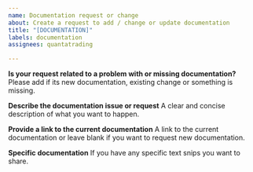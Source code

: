 ```yaml
---
name: Documentation request or change
about: Create a request to add / change or update documentation
title: "[DOCUMENTATION]"
labels: documentation
assignees: quantatrading

---
```


**Is your request related to a problem with or missing documentation?**
Please add if its new documentation, existing change or something is missing.

**Describe the documentation issue or request**
A clear and concise description of what you want to happen.

**Provide a link to the current documentation**
A link to the current documentation or leave blank if you want to request new documentation.

**Specific documentation**
If you have any specific text snips you want to share.
